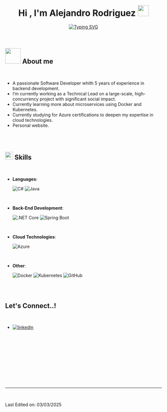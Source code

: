 
<h1 align="center"><b>Hi , I'm Alejandro Rodriguez </b><img src="https://media.giphy.com/media/hvRJCLFzcasrR4ia7z/giphy.gif" width="35"></h1>

<p align="center">
<a href="https://git.io/typing-svg"><img src="https://readme-typing-svg.demolab.com?font=Fira+Code&pause=1000&color=07F7E4&background=FFFFFF00&width=450&height=48&lines=Passionate+Software+Engineer;Always+researching+and+practicing;Challenges+fuel+my+motivation+and+growth" alt="Typing SVG" /></a>
</p>


<br>



	
## <picture><img src = "[https://github.com/0xAbdulKhalid/0xAbdulKhalid/raw/main/assets/mdImages/about_me.gif](https://giphy.com/gifs/xbox-xbox-series-x-stanley-the-parable-h0Cq1ClzO3UpupFPjP)" width = 50px></picture> **About me**


<br>

- A passionate Software Developer whith 5 years of experience in backend development.
- I’m currently working as a Technical Lead on a large-scale, high-concurrency project with significant social impact.
- Currently learning more about microservices using Docker and Kubernetes.
- Currently studying for Azure certifications to deepen my expertise in cloud technologies.
- Personal website.

<br><br>


## <img src="https://media2.giphy.com/media/QssGEmpkyEOhBCb7e1/giphy.gif?cid=ecf05e47a0n3gi1bfqntqmob8g9aid1oyj2wr3ds3mg700bl&rid=giphy.gif" width ="25"><b> Skills</b>
<br>

<p align="center">

- **Languages**:
  
  ![C#](https://img.shields.io/badge/C%23-%232370ED.svg?style=for-the-badge&logo=c-sharp&logoColor=white)
  ![Java](https://img.shields.io/badge/Java-%23ED8B00.svg?style=for-the-badge&logo=java&logoColor=white)

<br>

- **Back-End Development**:

  ![.NET Core](https://img.shields.io/badge/.NET%20Core-5C2D91?style=for-the-badge&logo=.net&logoColor=white)
  ![Spring Boot](https://img.shields.io/badge/Spring%20Boot-%236DB33F.svg?style=for-the-badge&logo=springboot&logoColor=white)

<br>

- **Cloud Technologies**:

  ![Azure](https://img.shields.io/badge/Microsoft%20Azure-0089D6?style=for-the-badge&logo=microsoft-azure&logoColor=white)

<br>

- **Other**:

  ![Docker](https://img.shields.io/badge/Docker-%230db7ed.svg?style=for-the-badge&logo=docker&logoColor=white)
  ![Kubernetes](https://img.shields.io/badge/Kubernetes-%23326ce5.svg?style=for-the-badge&logo=kubernetes&logoColor=white)
  ![GitHub](https://img.shields.io/badge/GitHub-%23121011.svg?style=for-the-badge&logo=github&logoColor=white)





</p>

<br>
<br>




## <b> Let's Connect..!</b>
<br>
<div align='left'>

<ul>

<li>
<a href="https://www.linkedin.com/in/duvan-alejandro-rodriguez-rojas-2346a8171/" target="_blank">
<img src="https://img.shields.io/badge/linkedin:  0xabdulkhalid-%2300acee.svg?color=405DE6&style=for-the-badge&logo=linkedin&logoColor=white" alt=linkedin style="margin-bottom: 5px;"/>
</a>
</li>

<br>



<br>

	
</ul>
</div>

<br>
<br>
<br>

<div align='center'>


</div>
<br>
<br>
<br>
<br>

---

<br>


Last Edited on: 03/03/2025
<!--
**alejandro64311/alejandro64311** is a ✨ _special_ ✨ repository because its `README.md` (this file) appears on your GitHub profile.

Here are some ideas to get you started:

- 🔭 I’m currently working on ...
- 🌱 I’m currently learning ...
- 👯 I’m looking to collaborate on ...
- 🤔 I’m looking for help with ...
- 💬 Ask me about ...
- 📫 How to reach me: ...
- 😄 Pronouns: ...
- ⚡ Fun fact: ...
-->
